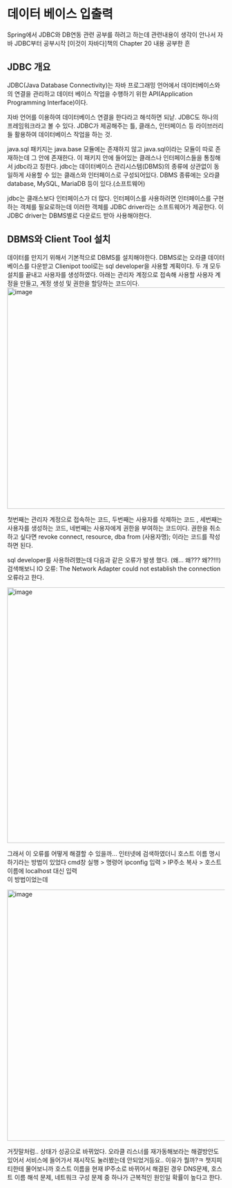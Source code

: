 <h1>데이터 베이스 입출력</h1>

Spring에서 JDBC와 DB연동 관련 공부를 하려고 하는데 관련내용이 생각이 안나서 자바 JDBC부터 공부시작
[이것이 자바다]책의 Chapter 20 내용 공부한 흔

<h2> JDBC 개요</h2>
JDBC(Java Database Connectivity)는 자바 프로그래밍 언어에서 데이터베이스와의 연결을 관리하고 데이터 베이스 작업을 수행하기 위한 API(Application Programming Interface)이다.

자바 언어를 이용하여 데이터베이스 연결을 한다라고 해석하면 되낟.
JDBC도 하나의 프레임워크라고 볼 수 있다.
JDBC가 제공해주는 틀, 클래스, 인터페이스 등 라이브러리들 활용하여 데이터베이스 작업을 하는 것.

java.sql 패키지는 java.base 모듈에는 존재하지 않고 java.sql이라는 모듈이 따로 존재하는데 그 안에 존재한다.
이 패키지 안에 들어있는 클래스나 인터페이스들을 통칭해서 jdbc라고 칭한다.
jdbc는 데이터베이스 관리시스템(DBMS)의 종류에 상관없이 동일하게 사용할 수 있는 클래스와 인터페이스로 구성되어있다.
DBMS 종류에는 오라클 database, MySQL, MariaDB 등이 있다.(소프트웨어)

jdbc는 클래스보다 인터페이스가 더 많다.
인터페이스를 사용하려면 인터페이스를 구현하는 객체를 필요로하는데 이러한 객체를 JDBC driver라는 소프트웨어가 제공한다.
이 JDBC driver는 DBMS별로 다운로드 받아 사용해야한다. 


<h2>DBMS와 Client Tool 설치</h2>
데이터를 만지기 위해서 기본적으로 DBMS를 설치해야한다.
DBMS로는 오라클 데이터 베이스를 다운받고 Clienipot tool로는 sql developer을 사용할 계획이다.
두 개 모두 설치를 끝내고 사용자를 생성하였다.
아래는 관리자 계정으로 접속해 사용할 사용자 계정을 만들고, 계정 생성 및 권한을 할당하는 코드이다.

<img width="513" alt="image" src="https://github.com/orieasy1/2023-2-JavaWebStudy-personal/assets/129071350/b3e9b339-f893-4ce6-8f44-145ffe9df0e8">

첫번째는 관리자 계정으로 접속하는 코드, 두번째는 사용자를 삭제하는 코드 , 세번째는 사용자를 생성하는 코드, 네번째는 사용자에게 권한을 부여하는 코드이다.
권한을 취소하고 싶다면 revoke connect, resource, dba from (사용자명); 이라는 코드를 작성하면 된다.

sql developer를 사용하려했는데 다음과 같은 오류가 발생 했다. (왜... 왜??? 왜??!!!)<br>
검색해보니 IO 오류: The Network Adapter could not establish the connection 오류라고 한다.

<img width="592" alt="image" src="https://github.com/orieasy1/2023-2-JavaWebStudy-personal/assets/129071350/64ad349c-2c63-4bfa-827a-623e8cc52740">

그래서 이 오류를 어떻게 해결할 수 있을까... 인터넷에 검색하였더니 호스트 이름 명시하기라는 방법이 있었다
cmd창 실행 > 명령어 ipconfig 입력 > IP주소 복사 > 호스트 이름에 localhost 대신 입력 <br>
이 방법이었는데

<img width="582" alt="image" src="https://github.com/orieasy1/2023-2-JavaWebStudy-personal/assets/129071350/c7693464-eb8d-4604-8e32-4ad7a1ec5b68">

거짓말처럼.. 상태가 성공으로 바뀌었다.
오라클 리스너를 재가동해보라는 해결방안도 있어서 서비스에 들어가서 재시작도 눌러봤는데 안되었거등요..
이유가 뭘까?ㅋ 챗지피티한테 물어보니까 호스트 이름을 현재 IP주소로 바뀌어서 해결된 경우 DNS문제, 호스트 이름 해석 문제, 네트워크 구성 문제 중 하나가 근복적인 원인일 확률이 높다고 한다.
